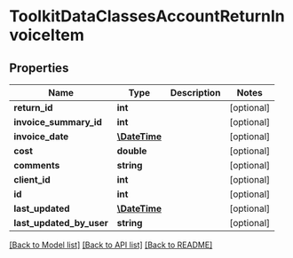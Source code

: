 # ToolkitDataClassesAccountReturnInvoiceItem

## Properties
Name | Type | Description | Notes
------------ | ------------- | ------------- | -------------
**return_id** | **int** |  | [optional] 
**invoice_summary_id** | **int** |  | [optional] 
**invoice_date** | [**\DateTime**](\DateTime.md) |  | [optional] 
**cost** | **double** |  | [optional] 
**comments** | **string** |  | [optional] 
**client_id** | **int** |  | [optional] 
**id** | **int** |  | [optional] 
**last_updated** | [**\DateTime**](\DateTime.md) |  | [optional] 
**last_updated_by_user** | **string** |  | [optional] 

[[Back to Model list]](../README.md#documentation-for-models) [[Back to API list]](../README.md#documentation-for-api-endpoints) [[Back to README]](../README.md)


